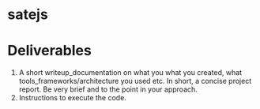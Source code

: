 # satejs

# Deliverables
1. A short writeup_documentation on what you what you created, what tools_frameworks/architecture you used etc. In short, a concise project report. Be very brief and to the point in your approach.
2. Instructions to execute the code.


